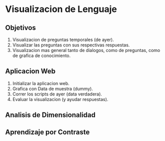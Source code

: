 # Visualizacion de Lenguaje

## Objetivos
1. Visualizacion de preguntas temporales (de ayer).
2. Visualizar las preguntas con sus respectivas respuestas.
3. Visualizacion mas general tanto de dialogos, como de preguntas, como de grafica de conocimiento.

## Aplicacion Web
1. Initializar la aplicacion web.
2. Grafica con Data de muestra (dummy).
3. Correr los scripts de ayer (data verdadera).
4. Evaluar la visualizacion (y ayudar respuestas).

## Analisis de Dimensionalidad
## Aprendizaje por Contraste